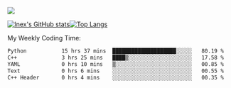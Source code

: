 ![](https://komarev.com/ghpvc/?username=lnexenl&style=flat-square&color=orange)

[![lnex's GitHub stats](https://github-readme-stats.vercel.app/api?username=lnexenl&count_private=true&show_icons=true)](https://github.com/anuraghazra/github-readme-stats)[![Top Langs](https://github-readme-stats.vercel.app/api/top-langs/?username=lnexenl&layout=compact&langs_count=8&exclude_repo=32-bit-MIPS-CPU)](https://github.com/anuraghazra/github-readme-stats)

My Weekly Coding Time:
<!--START_SECTION:waka-->

```txt
Python           15 hrs 37 mins  ████████████████████░░░░░   80.19 %
C++              3 hrs 25 mins   ████▒░░░░░░░░░░░░░░░░░░░░   17.58 %
YAML             0 hrs 10 mins   ▒░░░░░░░░░░░░░░░░░░░░░░░░   00.85 %
Text             0 hrs 6 mins    ░░░░░░░░░░░░░░░░░░░░░░░░░   00.55 %
C++ Header       0 hrs 4 mins    ░░░░░░░░░░░░░░░░░░░░░░░░░   00.35 %
```

<!--END_SECTION:waka-->



